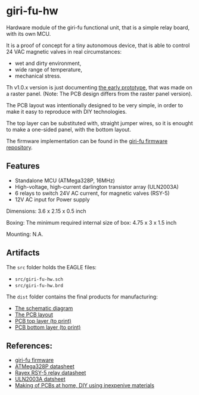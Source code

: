 giri-fu-hw
==========

Hardware module of the giri-fu functional unit, that is a simple relay board, with its own MCU.

It is a proof of concept for a tiny autonomous device, that is able to control 24 VAC magnetic valves in real circumstances:

- wet and dirty environment,
- wide range of temperature,
- mechanical stress.

Th v1.0.x version is just documenting [the early prototype](docs/images/prototype.jpg?raw=true "giri-fu-hw prototype"),
that was made on a raster panel. (Note: The PCB design differs from the raster panel version).

The PCB layout was intentionally designed to be very simple, in order to make it easy to reproduce with DIY technologies.

The top layer can be substituted with, straight jumper wires, so it is enought to make a one-sided panel, with the bottom layout.

The firmware implementation can be found in the [giri-fu firmware repository](https://github.com/tombenke/giri-fu).


## Features

- Standalone MCU (ATMega328P, 16MHz)
- High-voltage, high-current darlington transistor array (ULN2003A)
- 6 relays to switch 24V AC current, for magnetic valves (RSY-5)
- 12V AC input for Power supply

Dimensions: 3.6 x 2.15 x 0.5 inch

Boxing: The minimum required internal size of box: 4.75 x 3 x 1.5 inch

Mounting: N.A.


## Artifacts

The `src` folder holds the EAGLE files:

- `src/giri-fu-hw.sch`
- `src/giri-fu-hw.brd`

The `dist` folder contains the final products for manufacturing:

- [The schematic diagram](dist/giri-fu-hw_brd.pdf)
- [The PCB layout](dist/giri-fu-hw_sch.pdf)
- [PCB top layer (to print)](dist/giri-fu-hw_top.pdf)
- [PCB bottom layer (to print)](dist/giri-fu-hw_bottom.pdf)


## References:

- [giri-fu firmware](https://github.com/tombenke/giri-fu)
- [ATMega328P datasheet](http://www.atmel.com/Images/Atmel-42735-8-bit-AVR-Microcontroller-ATmega328-328P_datasheet.pdf)
- [Rayex RSY-5 relay datasheet](docs/datasheets/RSY-5G5V1K5V1_EN.pdf)
- [ULN2003A datsheet](https://www.sparkfun.com/datasheets/IC/ULN2003A.pdf)
- [Making of PCBs at home, DIY using inexpenive materials](https://www.youtube.com/watch?v=mv7Y0A9YeUc)

